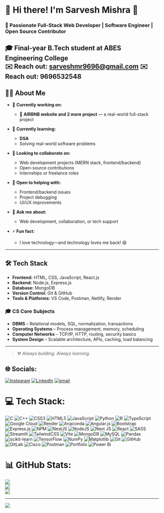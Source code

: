 # 💫 Hi there! I'm Sarvesh Mishra 👋  
### 🚀 Passionate Full-Stack Web Developer | Software Engineer | Open Source Contributor

🎓 Final-year B.Tech student at **ABES Engineering College**  
✉️ Reach out: **sarveshmr9696@gmail.com** 
✉️ Reach out:  **9696532548**
---
## 👨‍💻 About Me

- 🔭 **Currently working on:**  
  - 🛒 **AIRBNB website and 2 more project** — a real-world full-stack  project  

- 🌱 **Currently learning:**  
  - **DSA**  
  - Solving real-world software problems
    
- 👯 **Looking to collaborate on:**  
  - Web development projects (MERN stack, frontend/backend)  
  - Open-source contributions  
  - Internships or freelance roles

- 🤝 **Open to helping with:**  
  - Frontend/backend issues  
  - Project debugging  
  - UI/UX improvements

- 💬 **Ask me about:**  
  - Web development, collaboration, or tech support

- ⚡ **Fun fact:**  
  - I love technology—and technology loves me back! 😄

---

## 🛠️ Tech Stack

- **Frontend:** HTML, CSS, JavaScript, React.js  
- **Backend:** Node.js, Express.js  
- **Database:** MongoDB  
- **Version Control:** Git & GitHub  
- **Tools & Platforms:** VS Code, Postman, Netlify, Render  

### 🎓 CS Core Subjects
- **DBMS** – Relational models, SQL, normalization, transactions  
- **Operating Systems** – Process management, memory, scheduling  
- **Computer Networks** – TCP/IP, HTTP, routing, security basics  
- **System Design** – Scalable architecture, APIs, caching, load balancing

---
> ⚒️ *Always building. Always learning.*


## 🌐 Socials:
[![Instagram](https://img.shields.io/badge/Instagram-%23E4405F.svg?logo=Instagram&logoColor=white)](https://instagram.com/sarvesh_8057) [![LinkedIn](https://img.shields.io/badge/LinkedIn-%230077B5.svg?logo=linkedin&logoColor=white)](https://linkedin.com/in/sarvesh-mishra-695ab8297) [![email](https://img.shields.io/badge/Email-D14836?logo=gmail&logoColor=white)](mailto:sarveshmr9696@gmail.com) 


# 💻 Tech Stack:
![C](https://img.shields.io/badge/c-%2300599C.svg?style=for-the-badge&logo=c&logoColor=white) ![C++](https://img.shields.io/badge/c++-%2300599C.svg?style=for-the-badge&logo=c%2B%2B&logoColor=white) ![CSS3](https://img.shields.io/badge/css3-%231572B6.svg?style=for-the-badge&logo=css3&logoColor=white) ![HTML5](https://img.shields.io/badge/html5-%23E34F26.svg?style=for-the-badge&logo=html5&logoColor=white) ![JavaScript](https://img.shields.io/badge/javascript-%23323330.svg?style=for-the-badge&logo=javascript&logoColor=%23F7DF1E) ![Python](https://img.shields.io/badge/python-3670A0?style=for-the-badge&logo=python&logoColor=ffdd54) ![R](https://img.shields.io/badge/r-%23276DC3.svg?style=for-the-badge&logo=r&logoColor=white) ![TypeScript](https://img.shields.io/badge/typescript-%23007ACC.svg?style=for-the-badge&logo=typescript&logoColor=white) ![Google Cloud](https://img.shields.io/badge/GoogleCloud-%234285F4.svg?style=for-the-badge&logo=google-cloud&logoColor=white) ![Render](https://img.shields.io/badge/Render-%46E3B7.svg?style=for-the-badge&logo=render&logoColor=white) ![Anaconda](https://img.shields.io/badge/Anaconda-%2344A833.svg?style=for-the-badge&logo=anaconda&logoColor=white) ![Angular.js](https://img.shields.io/badge/angular.js-%23E23237.svg?style=for-the-badge&logo=angularjs&logoColor=white) ![Bootstrap](https://img.shields.io/badge/bootstrap-%238511FA.svg?style=for-the-badge&logo=bootstrap&logoColor=white) ![Express.js](https://img.shields.io/badge/express.js-%23404d59.svg?style=for-the-badge&logo=express&logoColor=%2361DAFB) ![NPM](https://img.shields.io/badge/NPM-%23CB3837.svg?style=for-the-badge&logo=npm&logoColor=white) ![NestJS](https://img.shields.io/badge/nestjs-%23E0234E.svg?style=for-the-badge&logo=nestjs&logoColor=white) ![NodeJS](https://img.shields.io/badge/node.js-6DA55F?style=for-the-badge&logo=node.js&logoColor=white) ![Next JS](https://img.shields.io/badge/Next-black?style=for-the-badge&logo=next.js&logoColor=white) ![React](https://img.shields.io/badge/react-%2320232a.svg?style=for-the-badge&logo=react&logoColor=%2361DAFB) ![SASS](https://img.shields.io/badge/SASS-hotpink.svg?style=for-the-badge&logo=SASS&logoColor=white) ![Streamlit](https://img.shields.io/badge/Streamlit-%23FE4B4B.svg?style=for-the-badge&logo=streamlit&logoColor=white) ![TailwindCSS](https://img.shields.io/badge/tailwindcss-%2338B2AC.svg?style=for-the-badge&logo=tailwind-css&logoColor=white) ![Vite](https://img.shields.io/badge/vite-%23646CFF.svg?style=for-the-badge&logo=vite&logoColor=white) ![MongoDB](https://img.shields.io/badge/MongoDB-%234ea94b.svg?style=for-the-badge&logo=mongodb&logoColor=white) ![MySQL](https://img.shields.io/badge/mysql-4479A1.svg?style=for-the-badge&logo=mysql&logoColor=white) ![Pandas](https://img.shields.io/badge/pandas-%23150458.svg?style=for-the-badge&logo=pandas&logoColor=white) ![scikit-learn](https://img.shields.io/badge/scikit--learn-%23F7931E.svg?style=for-the-badge&logo=scikit-learn&logoColor=white) ![TensorFlow](https://img.shields.io/badge/TensorFlow-%23FF6F00.svg?style=for-the-badge&logo=TensorFlow&logoColor=white) ![NumPy](https://img.shields.io/badge/numpy-%23013243.svg?style=for-the-badge&logo=numpy&logoColor=white) ![Matplotlib](https://img.shields.io/badge/Matplotlib-%23ffffff.svg?style=for-the-badge&logo=Matplotlib&logoColor=black) ![Git](https://img.shields.io/badge/git-%23F05033.svg?style=for-the-badge&logo=git&logoColor=white) ![GitHub](https://img.shields.io/badge/github-%23121011.svg?style=for-the-badge&logo=github&logoColor=white) ![GitLab](https://img.shields.io/badge/gitlab-%23181717.svg?style=for-the-badge&logo=gitlab&logoColor=white) ![Cisco](https://img.shields.io/badge/cisco-%23049fd9.svg?style=for-the-badge&logo=cisco&logoColor=black) ![Postman](https://img.shields.io/badge/Postman-FF6C37?style=for-the-badge&logo=postman&logoColor=white) ![Portfolio](https://img.shields.io/badge/Portfolio-%23000000.svg?style=for-the-badge&logo=firefox&logoColor=#FF7139) ![Power Bi](https://img.shields.io/badge/power_bi-F2C811?style=for-the-badge&logo=powerbi&logoColor=black)
# 📊 GitHub Stats:
![](https://github-readme-stats.vercel.app/api?username=Sarveshmishra9&theme=dark&hide_border=false&include_all_commits=true&count_private=false)<br/>
![](https://nirzak-streak-stats.vercel.app/?user=Sarveshmishra9&theme=dark&hide_border=false)<br/>
![](https://github-readme-stats.vercel.app/api/top-langs/?username=Sarveshmishra9&theme=dark&hide_border=false&include_all_commits=true&count_private=false&layout=compact)

---
[![](https://visitcount.itsvg.in/api?id=Sarveshmishra9&icon=0&color=0)](https://visitcount.itsvg.in)

<!-- Snake Game Repo View -->


